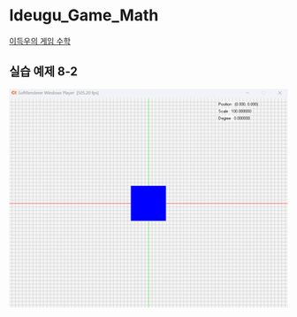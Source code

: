 # Ideugu_Game_Math
[이득우의 게임 수학](https://diesuki4.tistory.com/category/%EA%B2%8C%EC%9E%84%20%EC%88%98%ED%95%99/%EC%9D%B4%EB%93%9D%EC%9A%B0%EC%9D%98%20%EA%B2%8C%EC%9E%84%20%EC%88%98%ED%95%99)

## 실습 예제 8-2
![실습 예제 8-2](https://raw.githubusercontent.com/diesuki4/Ideugu_Game_Math/8-2_%EC%82%BC%EA%B0%81%ED%98%95_%EC%B9%A0%ED%95%98%EA%B8%B0/Example.gif)
